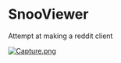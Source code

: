 # SnooViewer
Attempt at making a reddit client

[![Capture.png](https://i.postimg.cc/sxHpHRg3/Capture.png)](https://postimg.cc/PvZpN9D7)
